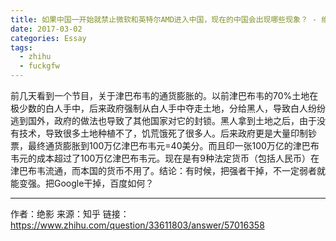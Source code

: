 ```yaml
---
title: 如果中国一开始就禁止微软和英特尔AMD进入中国，现在的中国会出现哪些现象？ - 绝影的回答
date: 2017-03-02
categories: Essay
tags:
  - zhihu
  - fuckgfw
---
```


前几天看到一个节目，关于津巴布韦的通货膨胀的。以前津巴布韦的70%土地在极少数的白人手中，后来政府强制从白人手中夺走土地，分给黑人，导致白人纷纷逃到国外，政府的做法也导致了其他国家对它的封锁。黑人拿到土地之后，由于没有技术，导致很多土地种植不了，饥荒饿死了很多人。后来政府更是大量印制钞票，最终通货膨胀到100万亿津巴布韦元=40美分。而且印一张100万亿的津巴布韦元的成本超过了100万亿津巴布韦元。现在是有9种法定货币（包括人民币）在津巴布韦流通，而本国的货币不用了。结论：有时候，把强者干掉，不一定弱者就能变强。把Google干掉，百度如何？

-----

作者：绝影
来源：知乎
链接：https://www.zhihu.com/question/33611803/answer/57016358
